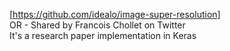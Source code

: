 [<https://github.com/idealo/image-super-resolution]>  
OR - Shared by Francois Chollet on Twitter  
It's a research paper implementation in Keras